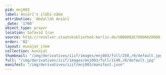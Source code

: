 ```yaml
---
pid: mnj003
label: Anṣārī's ilāhī-nāma
attribution: ʿAbdallāh Anṣārī
_date: '1700'
object_type: prayer
location: Safavid Iran
source: http://resolver.staatsbibliothek-berlin.de/SBB0002E79900020000
order: '02'
layout: munajat_item
collection: munajat
thumbnail: "/img/derivatives/iiif/images/mnj003/full/250,/0/default.jpg"
full: "/img/derivatives/iiif/images/mnj003/full/1140,/0/default.jpg"
manifest: "/img/derivatives/iiif/mnj003/manifest.json"
---
```

